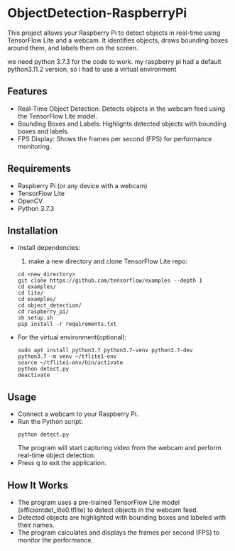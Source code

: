 # ObjectDetection-RaspberryPi
This project allows your Raspberry Pi to detect objects in real-time using TensorFlow Lite and a webcam. It identifies objects, draws bounding boxes around them, and labels them on the screen.

we need python 3.7.3 for the code to work. my raspberry pi had a default python3.11.2 version, so i had to use a virtual environment 

## Features

- Real-Time Object Detection: Detects objects in the webcam feed using the TensorFlow Lite model.
- Bounding Boxes and Labels: Highlights detected objects with bounding boxes and labels.
- FPS Display: Shows the frames per second (FPS) for performance monitoring.

## Requirements

- Raspberry Pi (or any device with a webcam)
- TensorFlow Lite
- OpenCV
- Python 3.7.3

## Installation

- Install dependencies:
    1. make a new directory and clone TensorFlow Lite repo:
    ```
    cd <new_directory>
    git clone https://github.com/tensorflow/examples --depth 1
    cd examples/
    cd lite/
    cd examples/
    cd object_detection/
    cd raspberry_pi/
    sh setup.sh
    pip install -r requirements.txt
    ```

- For the virtual environment(optional):
    ```
    sudo apt install python3.7 python3.7-venv python3.7-dev
    python3.7 -m venv ~/tflite1-env
    source ~/tflite1-env/bin/activate
    python detect.py
    deactivate
    ```

## Usage

- Connect a webcam to your Raspberry Pi.
- Run the Python script:
    ```
    python detect.py
    ```
    The program will start capturing video from the webcam and perform real-time object detection.
- Press q to exit the application.

## How It Works

- The program uses a pre-trained TensorFlow Lite model (efficientdet_lite0.tflite) to detect objects in the webcam feed.
- Detected objects are highlighted with bounding boxes and labeled with their names.
- The program calculates and displays the frames per second (FPS) to monitor the performance.

